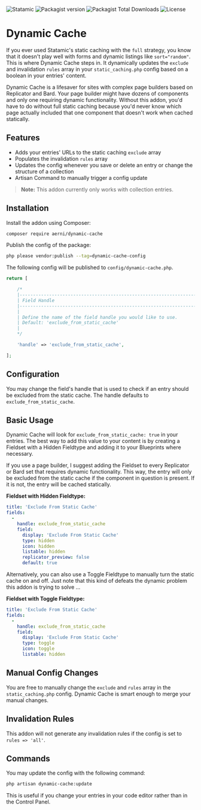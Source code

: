 ![Statamic](https://flat.badgen.net/badge/Statamic/3.0+/FF269E) ![Packagist version](https://flat.badgen.net/packagist/v/aerni/dynamic-cache/latest) ![Packagist Total Downloads](https://flat.badgen.net/packagist/dt/aerni/dynamic-cache) ![License](https://flat.badgen.net/github/license/aerni/statamic-dynamic-cache)

# Dynamic Cache 
If you ever used Statamic's static caching with the `full` strategy, you know that it doesn't play well with forms and dynamic listings like `sort="random"`. This is where Dynamic Cache steps in. It dynamically updates the `exclude` and invalidation `rules` array in your `static_caching.php` config based on a boolean in your entries' content.

Dynamic Cache is a lifesaver for sites with complex page builders based on Replicator and Bard. Your page builder might have dozens of components and only one requiring dynamic functionality. Without this addon, you'd have to do without full static caching because you'd never know which page actually included that one component that doesn't work when cached statically.

## Features
- Adds your entries' URLs to the static caching `exclude` array
- Populates the invalidation `rules` array
- Updates the config whenever you save or delete an entry or change the structure of a collection
- Artisan Command to manually trigger a config update

>**Note:** This addon currently only works with collection entries.

## Installation
Install the addon using Composer:

```bash
composer require aerni/dynamic-cache
```

Publish the config of the package:

```bash
php please vendor:publish --tag=dynamic-cache-config
```

The following config will be published to `config/dynamic-cache.php`.

```php
return [

    /*
    |--------------------------------------------------------------------------
    | Field Handle
    |--------------------------------------------------------------------------
    |
    | Define the name of the field handle you would like to use.
    | Default: 'exclude_from_static_cache'
    |
    */

    'handle' => 'exclude_from_static_cache',

];
```

## Configuration
You may change the field's handle that is used to check if an entry should be excluded from the static cache. The handle defaults to `exclude_from_static_cache`.

## Basic Usage
Dynamic Cache will look for `exclude_from_static_cache: true` in your entries. The best way to add this value to your content is by creating a Fieldset with a Hidden Fieldtype and adding it to your Blueprints where necessary.

If you use a page builder, I suggest adding the Fieldset to every Replicator or Bard set that requires dynamic functionality. This way, the entry will only be excluded from the static cache if the component in question is present. If it is not, the entry will be cached statically.

**Fieldset with Hidden Fieldtype:**
```yaml
title: 'Exclude From Static Cache'
fields:
  -
    handle: exclude_from_static_cache
    field:
      display: 'Exclude From Static Cache'
      type: hidden
      icon: hidden
      listable: hidden
      replicator_preview: false
      default: true
```

Alternatively, you can also use a Toggle Fieldtype to manually turn the static cache on and off. Just note that this kind of defeats the dynamic problem this addon is trying to solve …

**Fieldset with Toggle Fieldtype:**
```yaml
title: 'Exclude From Static Cache'
fields:
  -
    handle: exclude_from_static_cache
    field:
      display: 'Exclude From Static Cache'
      type: toggle
      icon: toggle
      listable: hidden
```

## Manual Config Changes
You are free to manually change the `exclude` and `rules` array in the `static_caching.php` config. Dynamic Cache is smart enough to merge your manual changes.

## Invalidation Rules
This addon will not generate any invalidation rules if the config is set to `rules => 'all'`.

## Commands
You may update the config with the following command:
```bash
php artisan dynamic-cache:update
```
This is useful if you change your entries in your code editor rather than in the Control Panel.
